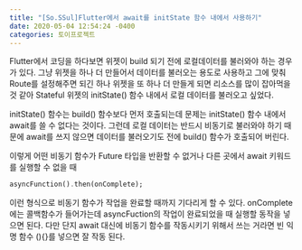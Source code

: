 ```yaml
---
title: "[So.SSul]Flutter에서 await를 initState 함수 내에서 사용하기"
date: 2020-05-04 12:54:24 -0400
categories: 토이프로젝트
---
```


Flutter에서 코딩을 하다보면 위젯이 build 되기 전에 로컬데이터를 불러와야 하는 경우가 있다. 그냥 위젯을 하나 더 만들어서 데이터를 불러오는 용도로 사용하고 그에 맞춰 Route를 설정해주면 되긴 하나 위젯을 또 하나 더 만들게 되면 리소스를 많이 잡아먹을 것 같아 Stateful 위젯의 initState() 함수 내에서 로컬 데이터를 불러오고 싶었다.

initState() 함수는 build() 함수보다 먼저 호출되는데 문제는 initState() 함수 내에서 await를 쓸 수 없다는 것이다. 그런데 로컬 데이터는 반드시 비동기로 불러와야 하기 때문에 await를 쓰지 않으면 데이터를 불러오기도 전에 build() 함수가 호출되어 버린다.

이렇게 어떤 비동기 함수가 Future 타입을 반환할 수 없거나 다른 곳에서 await 키워드를 실행할 수 없을 때

```dart
asyncFunction().then(onComplete);
```

이런 형식으로 비동기 함수가 작업을 완료할 때까지 기다리게 할 수 있다. onComplete에는 콜백함수가 들어가는데 asyncFuction의 작업이 완료되었을 때 실행할 동작을 넣으면 된다. 다만 단지 await 대신에 비동기 함수를 작동시키기 위해서 쓰는 거라면 빈 익명 함수 (){}를 넣으면 잘 작동 된다.